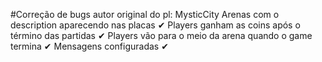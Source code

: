 #Correção de bugs 
autor original do pl: MysticCity
Arenas com o description aparecendo nas placas ✔
Players ganham as coins após o término das partidas ✔
Players vão para o meio da arena quando o game termina ✔
Mensagens configuradas ✔
